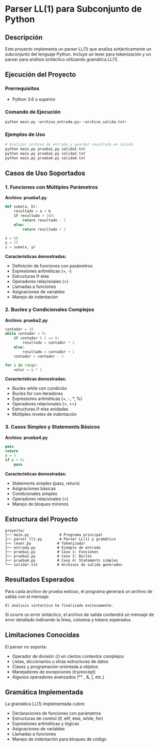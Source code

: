 # Parser LL(1) para Subconjunto de Python

## Descripción
Este proyecto implementa un parser LL(1) que analiza sintácticamente un subconjunto del lenguaje Python. Incluye un lexer para tokenización y un parser para análisis sintáctico utilizando gramática LL(1).

## Ejecución del Proyecto

### Prerrequisitos
- Python 3.6 o superior

### Comando de Ejecución
```bash
python main.py <archivo_entrada.py> <archivo_salida.txt>
```

### Ejemplos de Uso
```bash
# Analizar archivo de entrada y guardar resultado en salida
python main.py prueba1.py salida1.txt
python main.py prueba2.py salida2.txt  
python main.py prueba4.py salida4.txt
```

## Casos de Uso Soportados

### 1. Funciones con Múltiples Parámetros
**Archivo: prueba1.py**
```python
def suma(a, b):
    resultado = a + b
    if resultado > 100:
        return resultado - 1
    else:
        return resultado + 1

x = 50
y = 25
z = suma(x, y)
```

**Características demostradas:**
- Definición de funciones con parámetros
- Expresiones aritméticas (+, -)
- Estructuras if-else
- Operadores relacionales (>)
- Llamadas a funciones
- Asignaciones de variables
- Manejo de indentación

### 2. Bucles y Condicionales Complejos
**Archivo: prueba2.py**
```python
contador = 10
while contador > 0:
    if contador % 2 == 0:
        resultado = contador * 2
    else:
        resultado = contador + 1
    contador = contador - 1

for i in range:
    valor = i * 3
```

**Características demostradas:**
- Bucles while con condición
- Bucles for con iteradores
- Expresiones aritméticas (+, -, *, %)
- Operadores relacionales (>, ==)
- Estructuras if-else anidadas
- Múltiples niveles de indentación

### 3. Casos Simples y Statements Básicos
**Archivo: prueba4.py**
```python
pass
return
x = 5
if x > 0:
    pass
```

**Características demostradas:**
- Statements simples (pass, return)
- Asignaciones básicas
- Condicionales simples
- Operadores relacionales (>)
- Manejo de bloques mínimos

## Estructura del Proyecto

```
proyecto/
├── main.py              # Programa principal
├── parser_ll1.py        # Parser LL(1) y gramática
├── lexer.py            # Tokenizador
├── entrada.py          # Ejemplo de entrada
├── prueba1.py          # Caso 1: Funciones
├── prueba2.py          # Caso 2: Bucles
├── prueba4.py          # Caso 4: Statements simples
└── salida*.txt         # Archivos de salida generados
```

## Resultados Esperados

Para cada archivo de prueba exitoso, el programa generará un archivo de salida con el mensaje:
```
El analisis sintactico ha finalizado exitosamente.
```

Si ocurre un error sintáctico, el archivo de salida contendrá un mensaje de error detallado indicando la línea, columna y tokens esperados.

## Limitaciones Conocidas

El parser no soporta:
- Operador de división (/) en ciertos contextos complejos
- Listas, diccionarios u otras estructuras de datos
- Clases y programación orientada a objetos
- Manejadores de excepciones (try/except)
- Algunos operadores avanzados (** , &, |, etc.)

## Gramática Implementada

La gramática LL(1) implementada cubre:
- Declaraciones de funciones con parámetros
- Estructuras de control (if, elif, else, while, for)
- Expresiones aritméticas y lógicas
- Asignaciones de variables
- Llamadas a funciones
- Manejo de indentación para bloques de código
